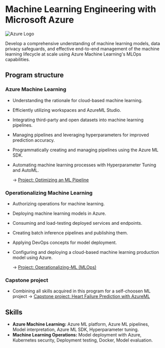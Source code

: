 # Machine Learning Engineering with Microsoft Azure

![Azure Logo](https://upload.wikimedia.org/wikipedia/commons/thumb/a/a8/Microsoft_Azure_Logo.svg/1280px-Microsoft_Azure_Logo.svg.png)

Develop a comprehensive understanding of machine learning models, data privacy safeguards, and effective end-to-end management of the machine learning lifecycle at scale using Azure Machine Learning's MLOps capabilities.

## Program structure

### Azure Machine Learning

- Understanding the rationale for cloud-based machine learning.
- Efficiently utilizing workspaces and AzureML Studio.
- Integrating third-party and open datasets into machine learning pipelines.
- Managing pipelines and leveraging hyperparameters for improved prediction accuracy.
- Programmatically creating and managing pipelines using the Azure ML SDK.
- Automating machine learning processes with Hyperparameter Tuning and AutoML.

  → [Project: Optimizing an ML Pipeline](https://github.com/d-kleine/AZ_ML-Engineering/tree/main/project1_Optimizing-an-ML-Pipeline)

### Operationalizing Machine Learning

- Authorizing operations for machine learning.
- Deploying machine learning models in Azure.
- Consuming and load-testing deployed services and endpoints.
- Creating batch inference pipelines and publishing them.
- Applying DevOps concepts for model deployment.
- Configuring and deploying a cloud-based machine learning production model using Azure.

  → [Project: Operationalizing-ML (MLOps)](https://github.com/d-kleine/AZ_ML-Engineering/tree/main/project2_Operationalizing-ML)

### Capstone project
* Combining all skills acquired in this program for a self-choosen ML project
  → [Capstone project: Heart Failure Prediction with AzureML](https://github.com/d-kleine/AZ_ML-Engineering/tree/main/project3_Capstone)

## Skills

- **Azure Machine Learning:** Azure ML platform, Azure ML pipelines, Model interpretation, Azure ML SDK, Hyperparameter tuning.
- **Machine Learning Operations:** Model deployment with Azure, Kubernetes security, Deployment testing, Docker, Model evaluation.
